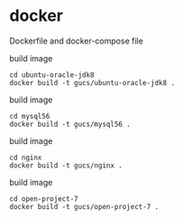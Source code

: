 # docker
Dockerfile and docker-compose file

build image
```
cd ubuntu-oracle-jdk8
docker build -t gucs/ubuntu-oracle-jdk8 .
```

build image
```
cd mysql56
docker build -t gucs/mysql56 .
```

build image
```
cd nginx
docker build -t gucs/nginx .
```

build image
```
cd open-project-7
docker build -t gucs/open-project-7 .
```
